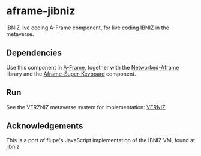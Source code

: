 # aframe-jibniz

IBNIZ live coding A-Frame component, for live coding IBNIZ in the metaverse.


## Dependencies

Use this component in [A-Frame](https://aframe.io), together with the [Networked-Aframe](https://github.com/networked-aframe/networked-aframe) library and the [Aframe-Super-Keyboard](https://github.com/supermedium/aframe-super-keyboard) component.  

## Run
See the VERZNIZ metaverse system for implementation: [VERNIZ](https://github.com/AudioGroupCologne/VERSNIZ) 

## Acknowledgements

This is a port of flupe's JavaScript implementation of the IBNIZ VM, found at [jibniz](https://github.com/flupe/jibniz) 
